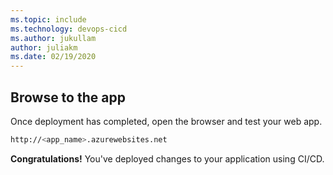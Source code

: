```yaml
---
ms.topic: include
ms.technology: devops-cicd
ms.author: jukullam
author: juliakm
ms.date: 02/19/2020
---
```


## Browse to the app

Once deployment has completed, open the browser and test your web app.

```bash
http://<app_name>.azurewebsites.net
```

**Congratulations!** You've deployed changes to your application using CI/CD.
